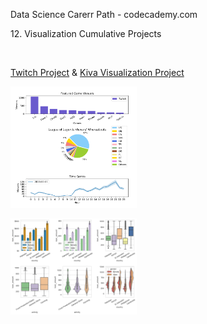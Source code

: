 Data Science Carerr Path - codecademy.com 

<p>12. Visualization Cumulative Projects</p></br>

<a href="Twitch Project">Twitch Project</a> & <a href="Kiva Visualization">Kiva Visualization Project</a></br>

<p float="left"><a href="Twitch Project">
<img src="https://github.com/stefanm-git/Data-Science/blob/master/12-Visualization-Cumulative-Projects/Twitch-Project/Visualize_Data_with_Matplotlib.png" alt="alt text" width="40%"></a>
  
<a href="Kiva Visualization"><img src="https://github.com/stefanm-git/Data-Science/blob/master/12-Visualization-Cumulative-Projects/Kiva-Visualization-Project/Visualizing_Kiva_Data_with_Seaborn.png" alt="alt text" width="40%" margin-left="100px"></a>
</p>


